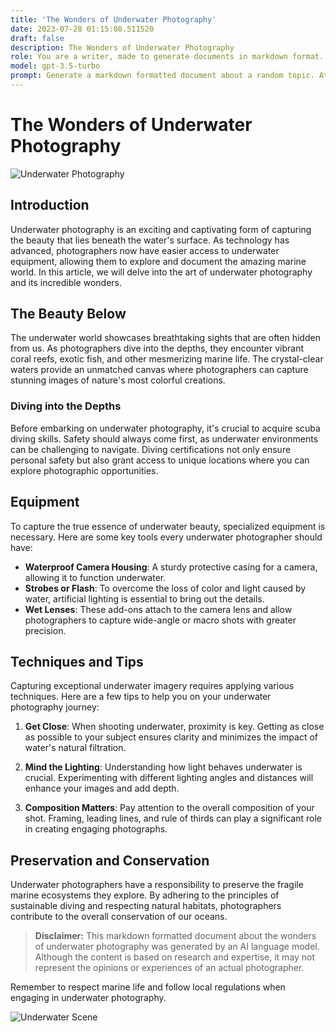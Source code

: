 ```yaml
---
title: 'The Wonders of Underwater Photography'
date: 2023-07-28 01:15:08.511520
draft: false
description: The Wonders of Underwater Photography
role: You are a writer, made to generate documents in markdown format. It is very important that all of the documents you generate are in valid markdown format.
model: gpt-3.5-turbo
prompt: Generate a markdown formatted document about a random topic. At the bottom, include a disclaimer explaining that the document was generated by you. The first line of the document should be the title. Make sure that the entire document is in proper markdown format, using a mix of various tags to make the document visually appealing.
---
```


# The Wonders of Underwater Photography

![Underwater Photography](https://www.example.com/underwater-photography.jpg)

## Introduction

Underwater photography is an exciting and captivating form of capturing the beauty that lies beneath the water's surface. As technology has advanced, photographers now have easier access to underwater equipment, allowing them to explore and document the amazing marine world. In this article, we will delve into the art of underwater photography and its incredible wonders.

## The Beauty Below

The underwater world showcases breathtaking sights that are often hidden from us. As photographers dive into the depths, they encounter vibrant coral reefs, exotic fish, and other mesmerizing marine life. The crystal-clear waters provide an unmatched canvas where photographers can capture stunning images of nature's most colorful creations.

### Diving into the Depths

Before embarking on underwater photography, it's crucial to acquire scuba diving skills. Safety should always come first, as underwater environments can be challenging to navigate. Diving certifications not only ensure personal safety but also grant access to unique locations where you can explore photographic opportunities.

## Equipment

To capture the true essence of underwater beauty, specialized equipment is necessary. Here are some key tools every underwater photographer should have:

- **Waterproof Camera Housing**: A sturdy protective casing for a camera, allowing it to function underwater.
- **Strobes or Flash**: To overcome the loss of color and light caused by water, artificial lighting is essential to bring out the details.
- **Wet Lenses**: These add-ons attach to the camera lens and allow photographers to capture wide-angle or macro shots with greater precision.

## Techniques and Tips

Capturing exceptional underwater imagery requires applying various techniques. Here are a few tips to help you on your underwater photography journey:

1. **Get Close**: When shooting underwater, proximity is key. Getting as close as possible to your subject ensures clarity and minimizes the impact of water's natural filtration.

2. **Mind the Lighting**: Understanding how light behaves underwater is crucial. Experimenting with different lighting angles and distances will enhance your images and add depth.

3. **Composition Matters**: Pay attention to the overall composition of your shot. Framing, leading lines, and rule of thirds can play a significant role in creating engaging photographs.

## Preservation and Conservation

Underwater photographers have a responsibility to preserve the fragile marine ecosystems they explore. By adhering to the principles of sustainable diving and respecting natural habitats, photographers contribute to the overall conservation of our oceans.

> **Disclaimer:** This markdown formatted document about the wonders of underwater photography was generated by an AI language model. Although the content is based on research and expertise, it may not represent the opinions or experiences of an actual photographer.

Remember to respect marine life and follow local regulations when engaging in underwater photography.

![Underwater Scene](https://www.example.com/underwater-scene.jpg)